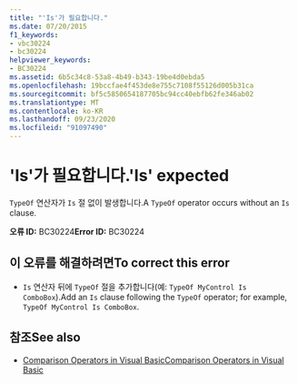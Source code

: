 ```yaml
---
title: "'Is'가 필요합니다."
ms.date: 07/20/2015
f1_keywords:
- vbc30224
- bc30224
helpviewer_keywords:
- BC30224
ms.assetid: 6b5c34c8-53a8-4b49-b343-19be4d0ebda5
ms.openlocfilehash: 19bccfae4f453de8e755c7108f55126d005b31ca
ms.sourcegitcommit: bf5c5850654187705bc94cc40ebfb62fe346ab02
ms.translationtype: MT
ms.contentlocale: ko-KR
ms.lasthandoff: 09/23/2020
ms.locfileid: "91097490"
---
```

# <a name="is-expected"></a><span data-ttu-id="a03ad-102">'Is'가 필요합니다.</span><span class="sxs-lookup"><span data-stu-id="a03ad-102">'Is' expected</span></span>

<span data-ttu-id="a03ad-103">`TypeOf` 연산자가 `Is` 절 없이 발생합니다.</span><span class="sxs-lookup"><span data-stu-id="a03ad-103">A `TypeOf` operator occurs without an `Is` clause.</span></span>  
  
 <span data-ttu-id="a03ad-104">**오류 ID:** BC30224</span><span class="sxs-lookup"><span data-stu-id="a03ad-104">**Error ID:** BC30224</span></span>  
  
## <a name="to-correct-this-error"></a><span data-ttu-id="a03ad-105">이 오류를 해결하려면</span><span class="sxs-lookup"><span data-stu-id="a03ad-105">To correct this error</span></span>  
  
- <span data-ttu-id="a03ad-106">`Is` 연산자 뒤에 `TypeOf` 절을 추가합니다(예: `TypeOf MyControl Is ComboBox`).</span><span class="sxs-lookup"><span data-stu-id="a03ad-106">Add an `Is` clause following the `TypeOf` operator; for example, `TypeOf MyControl Is ComboBox`.</span></span>  
  
## <a name="see-also"></a><span data-ttu-id="a03ad-107">참조</span><span class="sxs-lookup"><span data-stu-id="a03ad-107">See also</span></span>

- [<span data-ttu-id="a03ad-108">Comparison Operators in Visual Basic</span><span class="sxs-lookup"><span data-stu-id="a03ad-108">Comparison Operators in Visual Basic</span></span>](../programming-guide/language-features/operators-and-expressions/comparison-operators.md)

